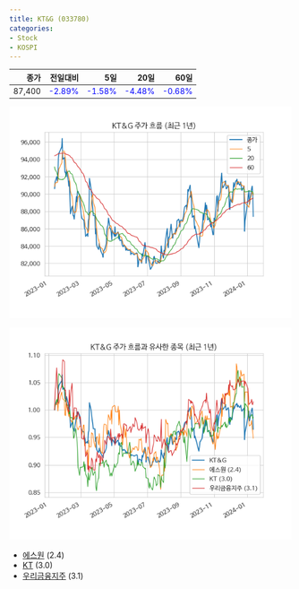 ```yaml
---
title: KT&G (033780)
categories:
- Stock
- KOSPI
---
```


|종가|전일대비|5일|20일|60일|
|---:|-------:|--:|---:|---:|
|87,400|<span style="color: blue">-2.89%</span>|<span style="color: blue">-1.58%</span>|<span style="color: blue">-4.48%</span>|<span style="color: blue">-0.68%</span>|


<!-- more -->

![033780](/assets/images/stock/033780.png)

![033780](/assets/images/stock/033780_sim.png)

- [에스원](/012750/) (2.4)
- [KT](/030200/) (3.0)
- [우리금융지주](/316140/) (3.1)